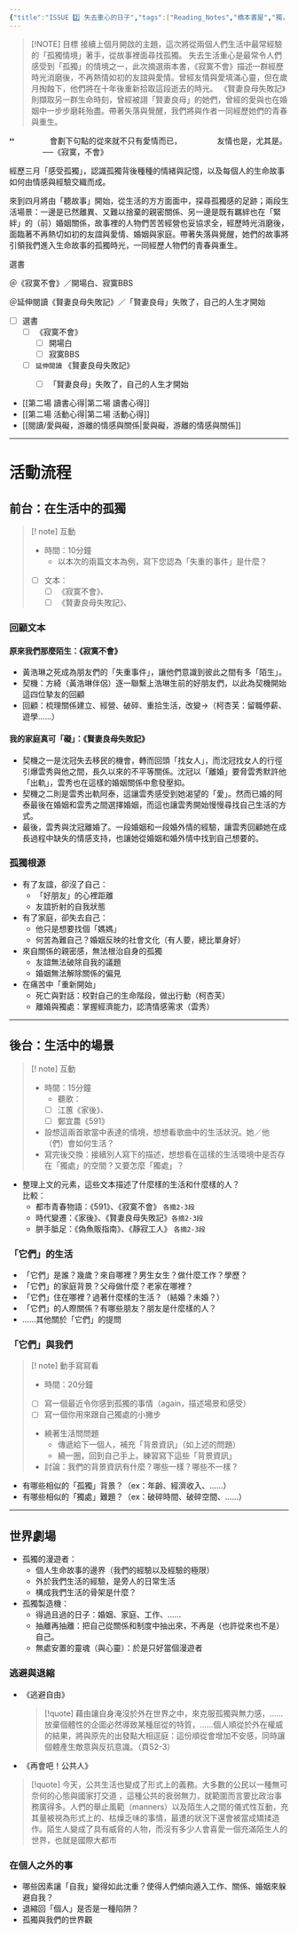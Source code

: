```yaml
---
{"title":"ISSUE 2️⃣ 失去重心的日子","tags":["Reading_Notes","橋本書屋","獨，書會"],"status":"✅ Done","dg-publish":true,"permalink":"/閱讀/孤獨系列讀書會/0426 主題二/ISSUE 2️⃣ 失去重心的日子/","dgPassFrontmatter":true,"created":"2024-04-27T02:03:45.000+08:00","updated":"2025-05-06T01:18:20.151+08:00"}
---
```



> [!NOTE] 目標
> 接續上個月開啟的主題，這次將從兩個人們生活中最常經驗的「孤獨情境」著手，從故事裡面尋找孤獨。
> 失去生活重心是最常令人們感受到「孤獨」的情境之一，此次摘選兩本書，《寂寞不會》描述一群經歷時光消磨後，不再熱情如初的友誼與愛情。曾經友情與愛填滿心靈，但在歲月掏蝕下，他們將在十年後重新拾取這段逝去的時光。
> 《賢妻良母失敗記》則擷取另一群生命時刻，曾經被詡「賢妻良母」的她們，曾經的愛與也在婚姻中一步步磨耗殆盡。帶著失落與覺醒，我們將與作者一同經歷她們的青春與重生。



❛❛
　　
　　會劃下句點的從來就不只有愛情而已，
　　
　　友情也是，尤其是。
　　
　　──《寂寞，不會》

經歷三月「感受孤獨」，認識孤獨背後種種的情緒與記憶，以及每個人的生命故事如何由情感與經驗交織而成。

來到四月將由「聽故事」開始，從生活的方方面面中，探尋孤獨感的足跡；兩段生活場景：一邊是已然離異、又難以捨棄的親密關係、另一邊是既有羈絆也在「緊絆」的（前）婚姻關係，故事裡的人物們苦苦經營也妥協求全，經歷時光消磨後，面臨著不再熱切如初的友誼與愛情、婚姻與家庭。帶著失落與覺醒，她們的故事將引領我們進入生命故事的孤獨時光，一同經歷人物們的青春與重生。

選書

＠《寂寞不會》／開場白、寂寞BBS

＠延伸閱讀《賢妻良母失敗記》／「賢妻良母」失敗了，自己的人生才開始


- [ ] 選書
	- [ ] 《寂寞不會》
		- [ ] 開場白
		- [ ] 寂寞BBS
	- [ ] `延伸閱讀` 《賢妻良母失敗記》
		- [ ] 「賢妻良母」失敗了，自己的人生才開始



- [[第二場 讀書心得\|第二場 讀書心得]]
- [[第二場 活動心得\|第二場 活動心得]]
- [[閱讀/愛與礙，游離的情感與關係\|愛與礙，游離的情感與關係]]



---
# 活動流程

## 前台：在生活中的孤獨

> [! note] 互動
> - 時間：10分鐘
>    - 以本次的兩篇文本為例，寫下您認為「失重的事件」是什麼？ 
> - [ ] 文本：
>    - [ ] 《寂寞不會》、
>    - [ ] 《賢妻良母失敗記》、

### 回顧文本
#### 原來我們那麼陌生：《寂寞不會》
- 黃浩琳之死成為朋友們的「失重事件」，讓他們意識到彼此之間有多「陌生」。
- 契機：方綺（黃浩琳伴侶）逐一聯繫上浩琳生前的好朋友們，以此為契機開始這四位摯友的回顧
- 回顧：梳理關係建立、經營、破碎、重拾生活，改變→（柯杏芙：留職停薪、遊學……）

#### 我的家庭真可「礙」：《賢妻良母失敗記》
- 契機之一是沈冠失去移民的機會，轉而回頭「找女人」，而沈冠找女人的行徑引爆雲秀與他之間，長久以來的不平等關係。沈冠以「離婚」要脅雲秀默許他「出軌」，雲秀也在這樣的婚姻關係中愈發壓抑。
- 契機之二則是雲秀出軌阿泰，這讓雲秀感受到她渴望的「愛」。然而已婚的阿泰最後在婚姻和雲秀之間選擇婚姻，而這也讓雲秀開始慢慢尋找自己生活的方式。
- 最後，雲秀與沈冠離婚了。一段婚姻和一段婚外情的經驗，讓雲秀回顧她在成長過程中缺失的情感支持，也讓她從婚姻和婚外情中找到自己想要的。



### 孤獨根源

- 有了友誼，卻沒了自己：
	- 「好朋友」的心裡距離
	- 友誼折射的自我狀態
- 有了家庭，卻失去自己：
	- 他只是想要找個「媽媽」
	- 何苦為難自己？婚姻反映的社會文化（有人要，總比單身好）
- 來自關係的親密感，無法根治自身的孤獨
	- 友誼無法破除自我的議題
	- 婚姻無法解除關係的偏見
- 在痛苦中「重新開始」
	- 死亡與對話：校對自己的生命階段，做出行動（柯杏芙）
	- 離婚與獨處：掌握經濟能力，認清情感需求（雲秀）

---
## 後台：生活中的場景
> [! note] 互動
> - 時間：15分鐘
>    - 聽歌：
>    - [ ] 江蕙《家後》、
>    - [ ] 鄭宜農《591》
> - 設想這兩首歌當中表達的情境，想想看歌曲中的生活狀況。她／他（們）會如何生活？
> - 寫完後交換：接續別人寫下的描述，想想看在這樣的生活環境中是否存在「獨處」的空間？又要怎麼「獨處」？

- 整理上文的元素，這些文本描述了什麼樣的生活和什麼樣的人？  
比較：
  - 都市青春物語：《591》、《寂寞不會》 `各摘2-3段`
  - 時代變遷：《家後》、《賢妻良母失敗記》`各摘2-3段`
  - 胼手胝足：《偽魚販指南》、《靜寂工人》 `各摘2-3段`

### 「它們」的生活
- 「它們」是誰？幾歲？來自哪裡？男生女生？做什麼工作？學歷？
- 「它們」的家庭背景？父母做什麼？老家在哪裡？
- 「它們」住在哪裡？過著什麼樣的生活？（結婚？未婚？）
- 「它們」的人際關係？有哪些朋友？朋友是什麼樣的人？
- ……其他關於「它們」的提問

### 「它們」與我們
> [! note] 動手寫寫看
> - 時間：20分鐘
> - [ ] 寫一個最近令你感到孤獨的事情（again，描述場景和感受）
> - [ ] 寫一個你用來跟自己獨處的小撇步
> - 繞著生活問問題
> 	- 傳遞給下一個人，補充「背景資訊」（如上述的問題）
> 	- 繞一圈，回到自己手上。練習寫下這些「背景資訊」
> - 討論：我們的背景資訊有什麼？哪些一樣？哪些不一樣？

- 有哪些相似的「孤獨」背景？（ex：年齡、經濟收入、……）
- 有哪些相似的「獨處」難題？（ex：破碎時間、破碎空間、……）

---

## 世界劇場

- 孤獨的漫遊者：
	- 個人生命故事的邊界（我們的經驗以及經驗的極限）
	- 外於我們生活的經驗，是旁人的日常生活
	- 構成我們生活的骨架是什麼？
- 孤獨製造機：
	- 得過且過的日子：婚姻、家庭、工作、……
	- 抽離再抽離：把自己從關係和制度中抽出來，不再是（也許從來也不是）自己。
	- 無處安置的靈魂（與心靈）：於是只好當個漫遊者


### 逃避與退縮

- 《逃避自由》  
  > [!quote] 
	> 藉由讓自身淹沒於外在世界之中，來克服孤獨與無力感，……放棄個體性的企圖必然導致某種屈從的特質，……個人順從於外在權威的結果，將與原先的出發點大相逕庭：這份順從會增加不安感，同時讓個體產生敵意與反抗意識。（頁52-3）

- 《再會吧！公共人》
> [!quote]
> 今天，公共生活也變成了形式上的義務。大多數的公民以一種無可奈何的心態與國家打交道 ，這種公共的衰弱無力，就範圍而言要比政治事務廣得多。人們的舉止風範（manners）以及陌生人之間的儀式性互動，充其量被視為形式上的、枯燥乏味的事情，最遭的狀況下還會被當成矯揉造作。陌生人變成了具有威脅的人物，而沒有多少人會喜愛一個充滿陌生人的世界，也就是國際大都市

### 在個人之外的事
- 哪些因素讓「自我」變得如此沈重？使得人們傾向遁入工作、關係、婚姻來躲避自我？
- 退縮回「個人」是否是一種陷阱？
- 孤獨與我們的世界觀
